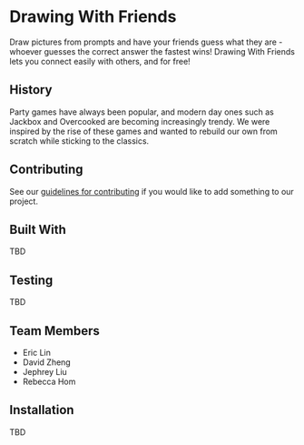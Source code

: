 # Drawing With Friends
Draw pictures from prompts and have your friends guess what they are - whoever guesses the correct answer the fastest wins! Drawing With Friends lets you connect easily with others, and for free! 

## History
Party games have always been popular, and modern day ones such as Jackbox and Overcooked are becoming increasingly trendy. We were inspired by the rise of these games and wanted to rebuild our own from scratch while sticking to the classics.

## Contributing
See our [guidelines for contributing](./CONTRIBUTING.md) if you would like to add something to our project.

## Built With
TBD

## Testing
TBD

## Team Members
* Eric Lin
* David Zheng
* Jephrey Liu
* Rebecca Hom

## Installation
TBD